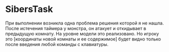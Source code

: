 # SibersTask

При выполнении возникла одна проблема решения которой я не нашла. После истечения таймера у монстра, он атакует и откидывает в предыдущую комнату.
На уровне модели это реализовано. Но игроку это [координаты новой комнаты и ее содержимое] будет видно только после введения любой команды с клавиатуры.
